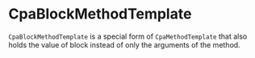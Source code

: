 # CpaBlockMethodTemplate

`CpaBlockMethodTemplate` is a special form of `CpaMethodTemplate` that also
holds the value of block instead of only the arguments of the method.
